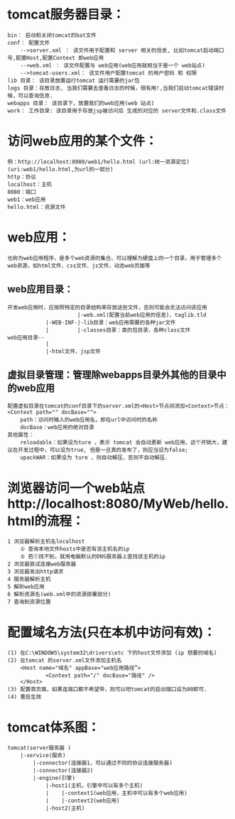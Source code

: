 # tomcat服务器目录：
    bin： 启动和关闭tomcat的bat文件
    conf： 配置文件 
        -->server.xml ： 该文件用于配置和 server 相关的信息, 比如tomcat启动端口号,配置Host,配置Context 即web应用 
        -->web.xml ： 该文件配置与 web应用(web应用就相当于是一个 web站点)
        -->tomcat-users.xml： 该文件用户配置tomcat 的用户密码 和 权限
    lib 目录： 该目录放置运行tomcat 运行需要的jar包
    logs 目录：存放日志, 当我们需要去查看日志的时候，很有用!,当我们启动tomcat错误时候，可以查询信息.
    webapps 目录： 该目录下，放置我们的web应用(web 站点)
    work： 工作目录: 该目录用于存放jsp被访问后 生成的对应的 server文件和.class文件


# 访问web应用的某个文件：
    例：http://localhost:8080/web1/hello.html (url:统一资源定位)(uri:web1/hello.html,为url的一部分)
    http：协议
    localhost：主机
    8080：端口
    web1：web应用
    hello.html：资源文件


# web应用：
    也称为web应用程序，是多个web资源的集合。可以理解为硬盘上的一个目录，用于管理多个web资源，如html文件、css文件、js文件、动态web页面等
## web应用目录：
    开发web应用时，应按照特定的目录结构来存放这些文件，否则可能会无法访问该应用
                          |-web.xml(配置当前web应用的信息)、taglib.tld  
                |-WEB-INF-|-lib目录：web应用需要的各种jar文件
                |         |-classes目录：类的包目录，各种class文件
    web应用目录--
                |
                |-html文件、jsp文件
## 虚拟目录管理：管理除webapps目录外其他的目录中的web应用
    配置虚拟目录在tomcat的conf目录下的server.xml的<Host>节点间添加<Context>节点：<Context path="" docBase="">
        path：访问时输入的web应用名，即在url中访问时的名称
        docBase：web应用的绝对目录
    其他属性：
        reloadable：如果设为ture ，表示 tomcat 会自动更新 web应用，这个开销大，建议在开发过程中，可以设为true, 但是一旦真的发布了，则应当设为false;
        upackWAR：如果设为 ture ，则自动解压，否则不自动解压.


# 浏览器访问一个web站点http://localhost:8080/MyWeb/hello.html的流程：
    1 浏览器解析主机名localhost
        ① 查询本地文件hosts中是否有该主机名的ip
        ② 若①找不到，就用电脑默认的DNS服务器上查找该主机的ip
    2 浏览器尝试连接web服务器
    3 浏览器发出http请求
    4 服务器解析主机
    5 解析web应用
    6 解析资源名(web.xml中的资源部署部分)
    7 查询到资源位置
# 配置域名方法(只在本机中访问有效)：
    (1) 在C:\WINDOWS\system32\drivers\etc 下的host文件添加 (ip 想要的域名)
    (2) 在tomcat 的server.xml文件添加主机名 
        <Host name="域名" appBase="web应用路径”>
                <Context path="/" docBase="路径" />
        </Host>
    (3) 配置首页面，如果连端口都不希望带，则可以吧tomcat的启动端口设为80即可.
    (4) 重启生效


# tomcat体系图：
    tomcat(server服务器 )
        |-service(服务)
            |-connector(连接器1，可以通过不同的协议连接服务器)
            |-connector(连接器2)
            |-engine(引擎)
                |-host1(主机，引擎中可以有多个主机)
                |    |-context1(web应用，主机中可以有多个web应用)
                |    |-context2(web应用)
                |-host2(主机)
            

